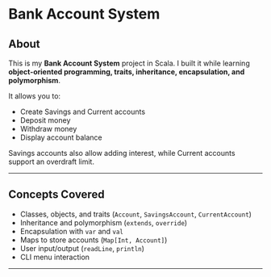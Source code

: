 # Bank Account System

## About
This is my **Bank Account System** project in Scala. I built it while learning **object-oriented programming, traits, inheritance, encapsulation, and polymorphism**.  

It allows you to:
- Create Savings and Current accounts  
- Deposit money  
- Withdraw money  
- Display account balance  

Savings accounts also allow adding interest, while Current accounts support an overdraft limit.

---

## Concepts Covered
- Classes, objects, and traits (`Account`, `SavingsAccount`, `CurrentAccount`)  
- Inheritance and polymorphism (`extends`, `override`)  
- Encapsulation with `var` and `val`  
- Maps to store accounts (`Map[Int, Account]`)  
- User input/output (`readLine`, `println`)  
- CLI menu interaction  

---
